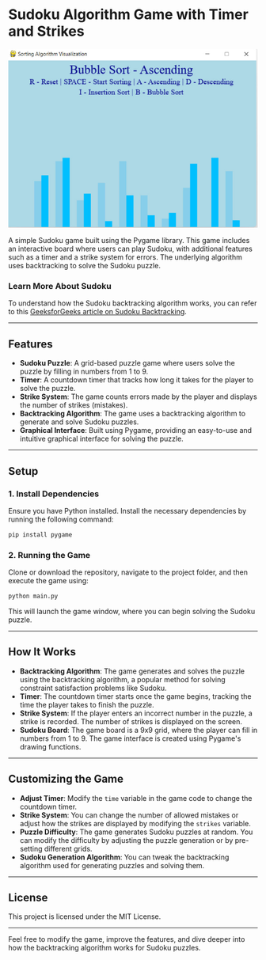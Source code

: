# **Sudoku Algorithm Game with Timer and Strikes**
![Sorting Algorithm Visualization](https://raw.githubusercontent.com/Simret101/Sorting_Algorithm_Visualizer/main/assets/photo_2025-01-27_14-53-43.jpg)

A simple Sudoku game built using the Pygame library. This game includes an interactive board where users can play Sudoku, with additional features such as a timer and a strike system for errors. The underlying algorithm uses backtracking to solve the Sudoku puzzle.

### **Learn More About Sudoku**
To understand how the Sudoku backtracking algorithm works, you can refer to this [GeeksforGeeks article on Sudoku Backtracking](https://www.geeksforgeeks.org/sudoku-backtracking-7/).

---

## **Features**

- **Sudoku Puzzle**: A grid-based puzzle game where users solve the puzzle by filling in numbers from 1 to 9.
- **Timer**: A countdown timer that tracks how long it takes for the player to solve the puzzle.
- **Strike System**: The game counts errors made by the player and displays the number of strikes (mistakes).
- **Backtracking Algorithm**: The game uses a backtracking algorithm to generate and solve Sudoku puzzles.
- **Graphical Interface**: Built using Pygame, providing an easy-to-use and intuitive graphical interface for solving the puzzle.

---

## **Setup**

### **1. Install Dependencies**

Ensure you have Python installed. Install the necessary dependencies by running the following command:

```bash
pip install pygame
```

### **2. Running the Game**

Clone or download the repository, navigate to the project folder, and then execute the game using:

```bash
python main.py
```

This will launch the game window, where you can begin solving the Sudoku puzzle.

---

## **How It Works**

- **Backtracking Algorithm**: The game generates and solves the puzzle using the backtracking algorithm, a popular method for solving constraint satisfaction problems like Sudoku.
- **Timer**: The countdown timer starts once the game begins, tracking the time the player takes to finish the puzzle.
- **Strike System**: If the player enters an incorrect number in the puzzle, a strike is recorded. The number of strikes is displayed on the screen.
- **Sudoku Board**: The game board is a 9x9 grid, where the player can fill in numbers from 1 to 9. The game interface is created using Pygame's drawing functions.

---

## **Customizing the Game**

- **Adjust Timer**: Modify the `time` variable in the game code to change the countdown timer.
- **Strike System**: You can change the number of allowed mistakes or adjust how the strikes are displayed by modifying the `strikes` variable.
- **Puzzle Difficulty**: The game generates Sudoku puzzles at random. You can modify the difficulty by adjusting the puzzle generation or by pre-setting different grids.
- **Sudoku Generation Algorithm**: You can tweak the backtracking algorithm used for generating puzzles and solving them.

---

## **License**

This project is licensed under the MIT License.

---

Feel free to modify the game, improve the features, and dive deeper into how the backtracking algorithm works for Sudoku puzzles.

